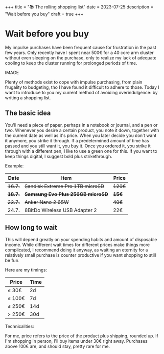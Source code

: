 +++
title = "📚 The rolling shopping list"
date = 2023-07-25
description = "Wait before you buy"
draft = true
+++

# Wait before you buy

My impulse purchases have been frequent cause for frustration in the past few years.
Only recently have I spent near 500€ for a 40 core arm cluster without even sleeping on the purchase, only to realize my lack of adequate cooling to keep the cluster running for prolonged periods of time.

IMAGE

Plenty of methods exist to cope with impulse purchasing, from plain frugality to budgeting, tho I have found it difficult to adhere to those.
Today I want to introduce to you my current method of avoiding overindulgence: by writing a shopping list.

## The basic idea

You'll need a piece of paper, perhaps in a notebook or journal, and a pen or two.
Whenever you desire a certain product, you note it down, together with the current date as well as it's price.
When you later decide you don't want it anymore, you strike it through.
If a predetermined amount of time has passed and you still want it, you buy it.
Once you ordered it, you strike it through with a different pen, I like to use a green one for this.
If you want to keep things digital, I suggest bold plus strikethrough.

Example:

| Date          | Item                                   | Price       |
|---------------|----------------------------------------|-------------|
| ~~16.7.~~     | ~~Sandisk Extreme Pro 1TB microSD~~    | ~~120€~~    |
| ~~**18.7.**~~ | ~~**Samsung Evo Plus 256GB microSD**~~ | ~~**15€**~~ |
| ~~22.7.~~     | ~~Anker Nano 2 65W~~                   | ~~40€~~     |
| 24.7.         | 8BitDo Wireless USB Adapter 2          | 22€         |

## How long to wait

This will depend greatly on your spending habits and amount of disposable income.
While different wait times for different prices make things more complicated, I recommend doing it anyway, as waiting an eternity for a relatively small purchase is counter productive if you want shopping to still be fun.

Here are my timings:

| Price  | Time |
|--------|------|
| ≤  30€ | 2d   |
| ≤ 100€ | 7d   |
| ≤ 250€ | 14d  |
| > 250€ | 30d  |

Technicalities:

For me, price refers to the price of the product plus shipping, rounded up.
If I'm shopping in person, I'll buy items under 30€ right away.
Purchases above 100€ are, and should stay, pretty rare for me.
